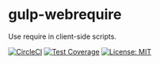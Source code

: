 # gulp-webrequire

Use require in client-side scripts.

[![CircleCI](https://circleci.com/gh/robojones/gulp-webrequire.svg?style=shield)](https://circleci.com/gh/robojones/gulp-webrequire)
[![Test Coverage](https://codeclimate.com/github/robojones/gulp-webrequire/badges/coverage.svg)](https://codeclimate.com/github/robojones/gulp-webrequire/coverage)
[![License: MIT](https://img.shields.io/badge/License-MIT-yellow.svg)](https://opensource.org/licenses/MIT)
